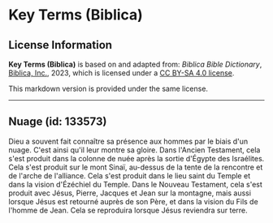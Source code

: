 # Key Terms (Biblica)

## License Information

**Key Terms (Biblica)** is based on and adapted from: _Biblica Bible Dictionary_, [Biblica, Inc.](https://www.biblica.com/), 2023, which is licensed under a [CC BY-SA 4.0 license](https://creativecommons.org/licenses/by-sa/4.0/legalcode.en).

This markdown version is provided under the same license.



--------------------------------

## Nuage (id: 133573)

Dieu a souvent fait connaître sa présence aux hommes par le biais d'un nuage. C'est ainsi qu'il leur montre sa gloire. Dans l'Ancien Testament, cela s'est produit dans la colonne de nuée après la sortie d'Égypte des Israélites. Cela s'est produit sur le mont Sinaï, au\-dessus de la tente de la rencontre et de l'arche de l'alliance. Cela s'est produit dans le lieu saint du Temple et dans la vision d'Ézéchiel du Temple. Dans le Nouveau Testament, cela s'est produit avec Jésus, Pierre, Jacques et Jean sur la montagne, mais aussi lorsque Jésus est retourné auprès de son Père, et dans la vision du Fils de l'homme de Jean. Cela se reproduira lorsque Jésus reviendra sur terre.


